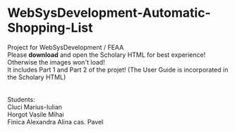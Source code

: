 # WebSysDevelopment-Automatic-Shopping-List
Project for WebSysDevelopment / FEAA
<br/>
Please <b>download</b> and open the Scholary HTML for best experience! Otherwise the images won't load!
<br/> It includes Part 1 and Part 2 of the projet! (The User Guide is incorporated in the Scholary HTML)
<br/>
<br/>
<br/> Students:
<br/> Cluci Marius-Iulian
<br/> Horgot Vasile Mihai
<br/> Finica Alexandra Alina cas. Pavel
<br/> 
